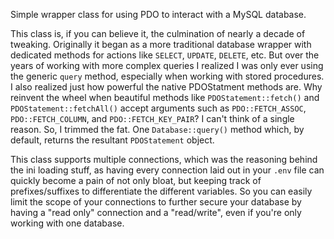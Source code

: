Simple wrapper class for using PDO to interact with a MySQL database.

This class is, if you can believe it, the culmination of nearly a decade of tweaking. Originally it began as a more traditional database wrapper with dedicated methods for actions like `SELECT`, `UPDATE`, `DELETE`, etc. But over the years of working with more complex queries I realized I was only ever using the generic `query` method, especially when working with stored procedures. I also realized just how powerful the native PDOStatment methods are. Why reinvent the wheel when beautiful methods like `PDOStatement::fetch()` and `PDOStatement::fetchAll()` accept arguments such as `PDO::FETCH_ASSOC`, `PDO::FETCH_COLUMN`, and `PDO::FETCH_KEY_PAIR`? I can't think of a single reason. So, I trimmed the fat. One `Database::query()` method which, by default, returns the resultant `PDOStatement` object.

This class supports multiple connections, which was the reasoning behind the ini loading stuff, as having every connection laid out in your `.env` file can quickly become a pain of not only bloat, but keeping track of prefixes/suffixes to differentiate the different variables. So you can easily limit the scope of your connections to further secure your database by having a "read only" connection and a "read/write", even if you're only working with one database.
